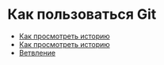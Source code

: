 # Как пользоваться Git
- [Как просмотреть историю](./log_help.md)
- [Как просмотреть историю](./log_help.md)
- [Ветвление](./branch_help.md)
